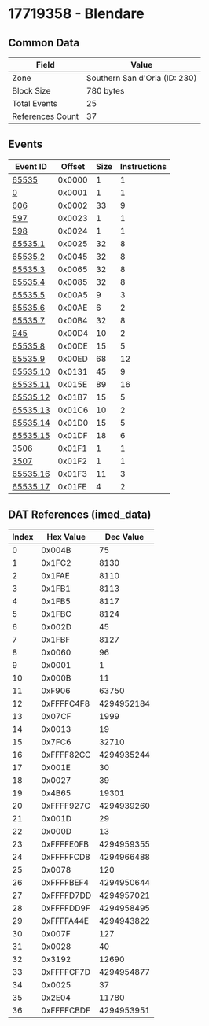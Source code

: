 # 17719358 - Blendare

## Common Data

| Field            | Value                         |
|------------------|-------------------------------|
| Zone             | Southern San d'Oria (ID: 230) |
| Block Size       | 780 bytes                     |
| Total Events     | 25                            |
| References Count | 37                            |

## Events

| Event ID                  | Offset   |   Size |   Instructions |
|---------------------------|----------|--------|----------------|
| [65535](./65535.md)       | 0x0000   |      1 |              1 |
| [0](./0.md)               | 0x0001   |      1 |              1 |
| [606](./606.md)           | 0x0002   |     33 |              9 |
| [597](./597.md)           | 0x0023   |      1 |              1 |
| [598](./598.md)           | 0x0024   |      1 |              1 |
| [65535.1](./65535.1.md)   | 0x0025   |     32 |              8 |
| [65535.2](./65535.2.md)   | 0x0045   |     32 |              8 |
| [65535.3](./65535.3.md)   | 0x0065   |     32 |              8 |
| [65535.4](./65535.4.md)   | 0x0085   |     32 |              8 |
| [65535.5](./65535.5.md)   | 0x00A5   |      9 |              3 |
| [65535.6](./65535.6.md)   | 0x00AE   |      6 |              2 |
| [65535.7](./65535.7.md)   | 0x00B4   |     32 |              8 |
| [945](./945.md)           | 0x00D4   |     10 |              2 |
| [65535.8](./65535.8.md)   | 0x00DE   |     15 |              5 |
| [65535.9](./65535.9.md)   | 0x00ED   |     68 |             12 |
| [65535.10](./65535.10.md) | 0x0131   |     45 |              9 |
| [65535.11](./65535.11.md) | 0x015E   |     89 |             16 |
| [65535.12](./65535.12.md) | 0x01B7   |     15 |              5 |
| [65535.13](./65535.13.md) | 0x01C6   |     10 |              2 |
| [65535.14](./65535.14.md) | 0x01D0   |     15 |              5 |
| [65535.15](./65535.15.md) | 0x01DF   |     18 |              6 |
| [3506](./3506.md)         | 0x01F1   |      1 |              1 |
| [3507](./3507.md)         | 0x01F2   |      1 |              1 |
| [65535.16](./65535.16.md) | 0x01F3   |     11 |              3 |
| [65535.17](./65535.17.md) | 0x01FE   |      4 |              2 |

## DAT References (imed_data)

|   Index | Hex Value   |   Dec Value |
|---------|-------------|-------------|
|       0 | 0x004B      |          75 |
|       1 | 0x1FC2      |        8130 |
|       2 | 0x1FAE      |        8110 |
|       3 | 0x1FB1      |        8113 |
|       4 | 0x1FB5      |        8117 |
|       5 | 0x1FBC      |        8124 |
|       6 | 0x002D      |          45 |
|       7 | 0x1FBF      |        8127 |
|       8 | 0x0060      |          96 |
|       9 | 0x0001      |           1 |
|      10 | 0x000B      |          11 |
|      11 | 0xF906      |       63750 |
|      12 | 0xFFFFC4F8  |  4294952184 |
|      13 | 0x07CF      |        1999 |
|      14 | 0x0013      |          19 |
|      15 | 0x7FC6      |       32710 |
|      16 | 0xFFFF82CC  |  4294935244 |
|      17 | 0x001E      |          30 |
|      18 | 0x0027      |          39 |
|      19 | 0x4B65      |       19301 |
|      20 | 0xFFFF927C  |  4294939260 |
|      21 | 0x001D      |          29 |
|      22 | 0x000D      |          13 |
|      23 | 0xFFFFE0FB  |  4294959355 |
|      24 | 0xFFFFFCD8  |  4294966488 |
|      25 | 0x0078      |         120 |
|      26 | 0xFFFFBEF4  |  4294950644 |
|      27 | 0xFFFFD7DD  |  4294957021 |
|      28 | 0xFFFFDD9F  |  4294958495 |
|      29 | 0xFFFFA44E  |  4294943822 |
|      30 | 0x007F      |         127 |
|      31 | 0x0028      |          40 |
|      32 | 0x3192      |       12690 |
|      33 | 0xFFFFCF7D  |  4294954877 |
|      34 | 0x0025      |          37 |
|      35 | 0x2E04      |       11780 |
|      36 | 0xFFFFCBDF  |  4294953951 |

